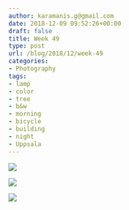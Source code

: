 ```yaml
---
author: karamanis.g@gmail.com
date: 2018-12-09 09:52:26+00:00
draft: false
title: Week 49
type: post
url: /blog/2018/12/week-49
categories:
- Photography
tags:
- lamp
- color
- tree
- b&w
- morning
- bicycle
- building
- night
- Uppsala
---
```




  
   ![](https://images.squarespace-cdn.com/content/v1/4f3f61bae4b063b909445965/1544349041675-WSG9LUTXBB2O0NPBAF7F/ke17ZwdGBToddI8pDm48kF9aEDQaTpZHfWEO2zppK7Z7gQa3H78H3Y0txjaiv_0fDoOvxcdMmMKkDsyUqMSsMWxHk725yiiHCCLfrh8O1z5QPOohDIaIeljMHgDF5CVlOqpeNLcJ80NK65_fV7S1UX7HUUwySjcPdRBGehEKrDf5zebfiuf9u6oCHzr2lsfYZD7bBzAwq_2wCJyqgJebgg/image-asset.jpeg?format=original)

  

  
   ![](https://images.squarespace-cdn.com/content/v1/4f3f61bae4b063b909445965/1544349040381-PWEDXJ5GFGOS0R3QP2QD/ke17ZwdGBToddI8pDm48kMe2BwawmYS24pv-klt5jY17gQa3H78H3Y0txjaiv_0fDoOvxcdMmMKkDsyUqMSsMWxHk725yiiHCCLfrh8O1z5QHyNOqBUUEtDDsRWrJLTmNFveLtSPA03JKuAUT-dZq9hxA7OGAsgieLjr5WvbrDp7i7J9UeCybLBJSHB1vlOn/image-asset.jpeg?format=original)

  

  
   ![](https://images.squarespace-cdn.com/content/v1/4f3f61bae4b063b909445965/1544349036228-L1C2AY5S42DKZKU144N5/ke17ZwdGBToddI8pDm48kM60DlkAwUBuWNAXyx61UGN7gQa3H78H3Y0txjaiv_0fDoOvxcdMmMKkDsyUqMSsMWxHk725yiiHCCLfrh8O1z5QHyNOqBUUEtDDsRWrJLTmihaE5rlzFBImxTetd_yW5Y7pfiIIskFvCMF_Ba9EKvREIkGzndU20mE1iGZ3uteV/image-asset.jpeg?format=original)

  


